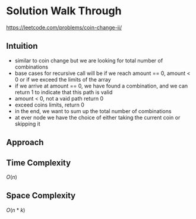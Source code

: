 # Solution Walk Through
https://leetcode.com/problems/coin-change-ii/

## Intuition
- similar to coin change but we are looking for total number of combinations
- base cases for recursive call will be if we reach amount  == 0, amount < 0 or if we exceed the limits of the array
- if we arrive at amount == 0, we have found a combination, and we can return 1 to indicate that this path is valid
- amount < 0, not a vaid path return 0
- exceed coins limits, return 0
- in the end, we want to sum up the total number of combinations
- at ever node we have the choice of either taking the current coin or skipping it

## Approach

## Time Complexity
$O(n)$

## Space Complexity
$O(n * k)$



